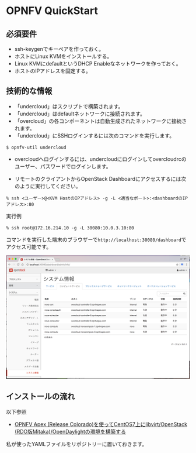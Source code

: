 # OPNFV QuickStart

## 必須要件

* ssh-keygenでキーペアを作っておく。
* ホストにLinux KVMをインストールする。
* Linux KVMにdefaultというDHCP Enableなネットワークを作っておく。
* ホストのIPアドレスを固定する。

## 技術的な情報

* 「undercloud」はスクリプトで構築されます。
* 「undercloud」はdefaultネットワークに接続されます。
* 「overcloud」の各コンポーネントは自動生成されたネットワークに接続されます。
* 「undercloud」にSSHログインするには次のコマンドを実行します。

```
$ opnfv-util undercloud
```

* overcloudへログインするには、undercloudにログインしてovercloudrcのユーザー、パスワードでログインします。

* リモートのクライアントからOpenStack Dashboardにアクセスするには次のように実行してください。

```
% ssh <ユーザー>@<KVM HostのIPアドレス> -g -L <適当なポート>:<dashboardのIPアドレス>:80
```
実行例

```
% ssh root@172.16.214.10 -g -L 30080:10.0.3.10:80
```

コマンドを実行した端末のブラウザーで`http://localhost:30080/dashboard`でアクセス可能です。

![Dashboard](./opst-opnfv.png)


## インストールの流れ

以下参照

* [OPNFV Apex (Release Colorado)を使ってCentOS7上にlibvirt/OpenStack (RDO版Mitaka)/OpenDaylightの環境を構築する](http://qiita.com/s1061123/items/3935114785f044741ccc)

私が使ったYAMLファイルをリポジトリーに置いておきます。